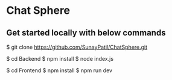 # Chat Sphere

## Get started locally with below commands


$ git clone https://github.com/SunayPatil/ChatSphere.git


$ cd Backend
$ npm install
$ node index.js


$ cd Frontend
$ npm install
$ npm run dev
